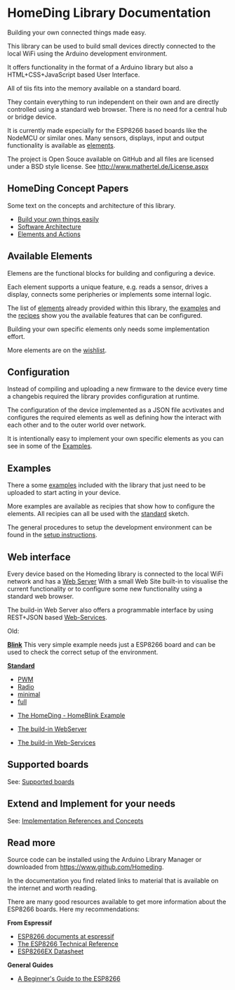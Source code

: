 # HomeDing Library Documentation

Building your own connected things made easy.

This library can be used to build small devices directly connected to the local WiFi using the Arduino development environment.

It offers functionality in the format of a Arduino library but also a HTML+CSS+JavaScript based User Interface. 

All of tiis fits into the memory available on a standard board.

They contain everything to run independent on their own and are directly controlled using a standard web browser.
There is no need for a central hub or bridge device.

It is currently made especially for the ESP8266 based boards like the NodeMCU or similar ones. Many sensors, displays, input and output functionality is available as [elements](elements).

The project is Open Souce available on GitHub and all files are licensed under a BSD style license.
See http://www.mathertel.de/License.aspx

## HomeDing Concept Papers

Some text on the concepts and architecture of this library.

- [Build your own things easily](/concepts/paper01)
- [Software Architecture](/concepts/paper02)
- [Elements and Actions](/concepts/paper03)

## Available Elements

Elemens are the functional blocks for building and configuring a device.

Each element supports a unique feature, e.g. reads a sensor, drives a display, connects some peripheries or implements some internal logic.

The list of [elements](elements.md) already provided within this library, the [examples](examples.md) and the [recipes](recipes.md) show you the available features that can be configured.

Building your own specific elements only needs some implementation effort.

More elements are on the [wishlist](wishlist).

## Configuration

Instead of compiling and uploading a new firmware to the device every time a changebis required the library provides configuration at runtime.

The configuration of the device implemented as a JSON file acvtivates and configures the required elements as well as defining how the interact with each other and to the outer world over network.

It is intentionally easy to implement your own specific elements as you can see in some of the [Examples](examples).

## Examples

There a some [examples](examples.md) included with the library that just need to be uploaded to start acting in your device.

More examples are available as recipies that show how to configure the elements. All recipies can all be used with the [standard](examples/standard) sketch.

The general procedures to setup the development environment can be found in the [setup instructions](examples/setup).

## Web interface

Every device based on the Homeding library is connected to the local WiFi network and has a  [Web Server](webserver)
With a small Web Site built-in to visualise the current functionality or to configure some new functionality using a standard web browser. 

The build-in Web Server also offers a programmable interface by using REST+JSON based [Web-Services](webservices.md).

Old:

**[Blink](examples/blink)** This very simple example needs just a ESP8266 board and can be used to check the correct setup of the environment.

**[Standard](examples/standard)**

* [PWM](examples/pwm)
* [Radio](examples/radio)
* [minimal](examples/minimal)
* [full](examples/full)


- [The HomeDing - HomeBlink Example](examples/blink)

- [The build-in WebServer](webserver)
- [The build-in Web-Services](webservices)


## Supported boards

See: [Supported boards](boards)

## Extend and Implement for your needs

See: [Implementation References and Concepts](implementation)


## Read more

Source code can be installed using the Arduino Library Manager or downloaded from <https://www.github.com/Homeding>.

In the documentation you find related links to material that is available on the internet and worth reading.

There are many good resources available to get more information about the ESP8266 boards. Here my recommendations:

**From Espressif**
* [ESP8266 documents at espressif](https://www.espressif.com/en/support/download/documents?keys=ESP8266)
* [The ESP8266 Technical Reference](https://www.espressif.com/sites/default/files/documentation/esp8266-technical_reference_en.pdf)
* [ESP8266EX Datasheet](https://www.espressif.com/sites/default/files/documentation/0a-esp8266ex_datasheet_en.pdf)

**General Guides**
* [A Beginner's Guide to the ESP8266](https://tttapa.github.io/ESP8266/Chap01%20-%20ESP8266.html)